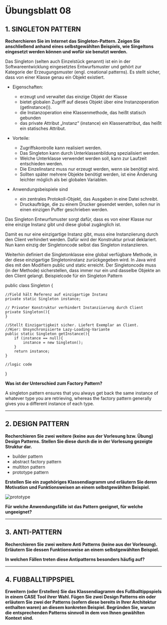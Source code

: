 # Übungsblatt 08
## 1. SINGLETON PATTERN
**Recherchieren Sie im Internet das Singleton-Pattern. Zeigen Sie anschließend anhand eines selbstgewählten Beispiels, wie Singeltons eingesetzt werden können und wofür sie benutzt werden.**

Das Singleton (selten auch Einzelstück genannt) ist ein in der Softwareentwicklung eingesetztes Entwurfsmuster und gehört zur Kategorie der Erzeugungsmuster (engl. creational patterns). Es stellt sicher, dass von einer Klasse genau ein Objekt existiert.

* Eigenschaften:
   * erzeugt und verwaltet das einzige Objekt der Klasse
   * bietet globalen Zugriff auf dieses Objekt über eine Instanzoperation (getInstance()).
   * die Instanzoperation eine Klassenmethode, das heißt statisch gebunden
   * das private Attribut „Instanz“ (instance) ein Klassenattribut, das heißt ein statisches Attribut.

 * Vorteile:
   * Zugriffskontrolle kann realisiert werden.
   * Das Singleton kann durch Unterklassenbildung spezialisiert werden.
   * Welche Unterklasse verwendet werden soll, kann zur Laufzeit entschieden werden.
   * Die Einzelinstanz muss nur erzeugt werden, wenn sie benötigt wird.
   * Sollten später mehrere Objekte benötigt werden, ist eine Änderung leichter möglich als bei globalen Variablen.

* Anwendungsbeispiele sind
  * ein zentrales Protokoll-Objekt, das Ausgaben in eine Datei schreibt.
  * Druckaufträge, die zu einem Drucker gesendet werden, sollen nur in einen einzigen Puffer geschrieben werden.

Das Singleton Entwurfsmuster sorgt dafür, dass es von einer Klasse nur eine einzige Instanz gibt und diese global zugänglich ist.

Damit es nur eine einzigartige Instanz gibt, muss eine Instanziierung durch den Client verhindert werden. Dafür wird der Konstruktur privat deklariert. Nun kann einzig der Singletoncode selbst das Singleton instanziieren.

Weiterhin definiert die Singletonklasse eine global verfügbare Methode, in der diese einzigartige Singletoninstanz zurückgegeben wird. In Java wird dies mit den Modifiern public und static erreicht. Der Singletoncode muss (in der Methode) sicherstellen, dass immer nur ein und dasselbe Objekte an den Client gelangt.
Beispielcode für ein Singleton Pattern

public class Singleton {

    //Field hält Referenz auf einzigartige Instanz
    private static Singleton instance;

    // Privater Konstruktur verhindert Instanziierung durch Client
    private Singleton(){
    }

    //Stellt Einzigartigkeit sicher. Liefert Exemplar an Client.
    //Hier: Unsynchronisierte Lazy-Loading-Variante
    public static Singleton getInstance(){
        if (instance == null){
            instance = new Singleton();
        }
        return instance;
    }

    //logic code
}

**Was ist der Unterschied zum Factory Pattern?**

A singleton pattern ensures that you always get back the same instance of whatever type you are retrieving, whereas the factory pattern generally gives you a different instance of each type.

---
## 2. DESIGN PATTERN
**Recherchieren Sie zwei weitere (keine aus der Vorlesung bzw. Übung) Design Patterns. Stellen Sie diese durch die in der Vorlesung gezeigte Struktur dar.**

* builder pattern
* abstract factory pattern
* multiton pattern
* prototype pattern

**Erstellen Sie ein zugehöriges Klassendiagramm und erläutern Sie deren Motivation und Funktionsweisen an einem selbstgewählten Beispiel.**

![prototype](Prototype.png)

**Für welche Anwendungsfälle ist das Pattern geeignet, für welche ungeeignet?**

---
## 3. ANTI-PATTERN
**Recherchieren Sie zwei weitere Anti Patterns (keine aus der Vorlesung). Erläutern Sie dessen Funktionsweise an einem selbstgewählten Beispiel.**

**In welchen Fällen treten diese Antipatterns besonders häufig auf?**

---
## 4. FUßBALLTIPPSPIEL
**Erweitern (oder Erstellen) Sie das Klassendiagramm des Fußballtippspiels in einem CASE Tool ihrer Wahl. Fügen Sie zwei Design Patterns ein oder erläutern Sie zwei der Patterns (sofern diese bereits in Ihrer Architektur enthalten waren) an diesem konkreten Beispiel. Begründen Sie, warum die entsprechenden Patterns sinnvoll in dem von Ihnen gewählten Kontext sind.**
